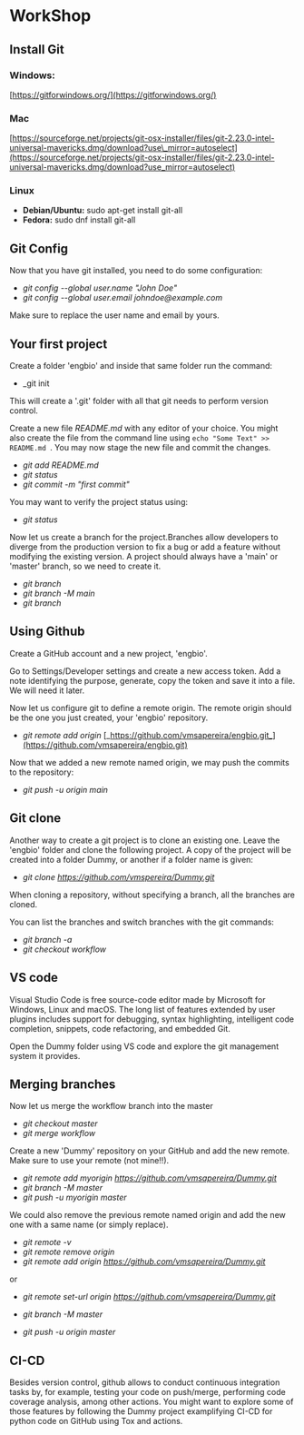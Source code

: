 # WorkShop


## Install Git

### Windows:
[https://gitforwindows.org/](https://gitforwindows.org/)

### Mac

[https://sourceforge.net/projects/git-osx-installer/files/git-2.23.0-intel-universal-mavericks.dmg/download?use\_mirror=autoselect](https://sourceforge.net/projects/git-osx-installer/files/git-2.23.0-intel-universal-mavericks.dmg/download?use_mirror=autoselect)

### Linux
   - **Debian/Ubuntu:** sudo apt-get install git-all
   - **Fedora:** sudo dnf install git-all

## Git Config

Now that you have git installed, you need to do some configuration: 

 - _git config --global user.name &quot;John Doe&quot;_
 - _git config --global user.email johndoe@example.com_
 
 Make sure to replace the user name and email by yours.
 
## Your first project
Create a folder 'engbio' and inside that same folder run the command:

- _git init

This will create a '.git' folder with all that git needs to perform version control.

Create a new file _README.md_ with any editor of your choice. You might also create the file from the command line using
`echo "Some Text" >> README.md `. You may now stage the new file and commit the changes.

- _git add README.md_
- _git status_
- _git commit -m &quot;first commit&quot;_

You may want to verify the project status using:

- _git status_

Now let us create a branch for the project.Branches allow developers to diverge from the production version to fix a bug or add a feature without modifying the existing version.
A project should always have a 'main' or 'master' branch, so we need to create it.

- _git branch_
- _git branch -M main_
- _git branch_

## Using Github

Create a GitHub account and a new project, &#39;engbio&#39;.

Go to Settings/Developer settings and create a new access token. Add a note identifying the purpose, generate, copy the token and save it into a file. We will need it later.

Now let us configure git to define a remote origin. The remote origin should be the one you just created, your 'engbio' repository. 

- _git remote add origin_ [_https://github.com/vmsapereira/engbio.git_](https://github.com/vmsapereira/engbio.git)

Now that we added a new remote named origin, we may push the commits to the repository:

- _git push -u origin main_

## Git clone

Another way to create a git project is to clone an existing one. Leave the 'engbio' folder and clone the following project. A copy of the project will be created into a folder Dummy, or another if a folder name is given:

- _git clone https://github.com/vmspereira/Dummy.git_

When cloning a repository, without specifying a branch, all the branches are cloned.

You can list the branches and switch branches with the git commands:

- _git branch -a_
- _git checkout workflow_

## VS code

Visual Studio Code is free source-code editor made by Microsoft for Windows, Linux and macOS. The long list of features extended by user plugins includes support for debugging, syntax highlighting, intelligent code completion, snippets, code refactoring, and embedded Git. 

Open the Dummy folder using VS code and explore the git management system it provides.

## Merging branches

Now let us merge the workflow branch into the master

- _git checkout master_
- _git merge workflow_

Create a new &#39;Dummy&#39; repository on your GitHub and add the new remote. Make sure to use your remote (not mine!!).

- _git remote add myorigin https://github.com/vmsapereira/Dummy.git_
- _git branch -M master_
- _git push -u myorigin master_

We could also remove the previous remote named origin and add the new one with a same name (or simply replace).

- _git remote -v_
- _git remote remove origin_
- _git remote add origin https://github.com/vmsapereira/Dummy.git_

or

- _git remote set-url origin https://github.com/vmsapereira/Dummy.git_


- _git branch -M master_
- _git push -u origin master_

## CI-CD

Besides version control, github allows to conduct continuous integration tasks by, for example, testing your code on push/merge, performing code coverage analysis, among other actions. You might want to explore some of those features by following the Dummy project examplifying CI-CD for python code on GitHub using Tox and actions. 
